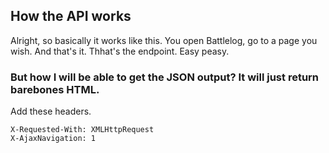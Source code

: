 ## How the API works
Alright, so basically it works like this. You open Battlelog, go to a page you wish. And that's it. Thhat's the endpoint. Easy peasy.

### But how I will be able to get the JSON output? It will just return barebones HTML.

Add these headers.
```
X-Requested-With: XMLHttpRequest
X-AjaxNavigation: 1
```

